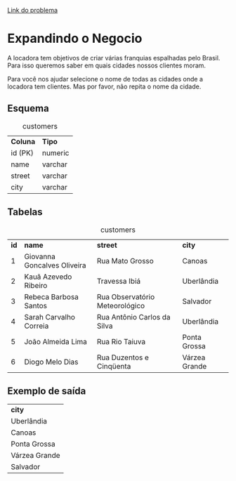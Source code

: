[Link do problema](https://www.beecrowd.com.br/judge/problems/view/2615)
# Expandindo o Negocio
A locadora tem objetivos de criar várias franquias espalhadas pelo Brasil. Para isso queremos saber em quais cidades nossos clientes moram.

Para você nos ajudar selecione o nome de todas as cidades onde a locadora tem clientes. Mas por favor, não repita o nome da cidade.

<div>
<h2>Esquema</h2>
<div>
<table class="tables-fifty">
<caption>customers</caption>
<tbody><tr>
<td><strong>Coluna</strong></td>
<td><strong>Tipo</strong></td>
</tr>
<tr>
<td>id (PK)</td>
<td>numeric</td>
</tr>
<tr>
<td>name</td>
<td>varchar</td>
</tr>
<tr>
<td>street</td>
<td>varchar</td>
</tr>
<tr>
<td>city</td>
<td>varchar</td>
</tr>
</tbody></table>
</div>
</div>
<div>
<h2>Tabelas</h2>
<div>
<table class="tables-hundred">
<caption>customers</caption>
<tbody><tr>
<td><strong>id</strong></td>
<td><strong>name</strong></td>
<td><strong>street</strong></td>
<td><strong>city</strong></td>
</tr>
<tr>
<td class="center">1</td>
<td>Giovanna Goncalves Oliveira</td>
<td>Rua Mato Grosso</td>
<td>Canoas</td>
</tr>
<tr>
<td class="center">2</td>
<td>Kauã Azevedo Ribeiro</td>
<td>Travessa Ibiá</td>
<td>Uberlândia</td>
</tr>
<tr>
<td class="center">3</td>
<td>Rebeca Barbosa Santos</td>
<td>Rua Observatório Meteorológico</td>
<td>Salvador</td>
</tr>
<tr>
<td class="center">4</td>
<td>Sarah Carvalho Correia</td>
<td>Rua Antônio Carlos da Silva</td>
<td>Uberlândia</td>
</tr>
<tr>
<td class="center">5</td>
<td>João Almeida Lima</td>
<td>Rua Rio Taiuva</td>
<td>Ponta Grossa</td>
</tr>
<tr>
<td class="center">6</td>
<td>Diogo Melo Dias</td>
<td>Rua Duzentos e Cinqüenta</td>
<td>Várzea Grande</td>
</tr>
</tbody></table>
</div>
</div>
<div>
<h2>Exemplo de saída</h2>
<div>
<table class="tables-fifty">
<tbody><tr>
<td><strong>city</strong></td>
</tr>
<tr>
<td>Uberlândia</td>
</tr>
<tr>
<td>Canoas</td>
</tr>
<tr>
<td>Ponta Grossa</td>
</tr>
<tr>
<td>Várzea Grande</td>
</tr>
<tr>
<td>Salvador</td>
</tr>
</tbody></table>
</div>
</div>
